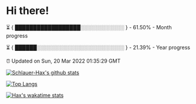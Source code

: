 # Hi there!

⏳ { ██████████████████░░░░░░░░░░░░ } - 61.50% - Month progress

⏳ { ██████░░░░░░░░░░░░░░░░░░░░░░░░ } - 21.39% - Year progress

⏰ Updated on Sun, 20 Mar 2022 01:35:29 GMT


[![Schlauer-Hax's github stats](https://github-readme-stats.vercel.app/api?username=Schlauer-Hax&show_icons=true&theme=dark&count_private=true)](https://github.com/Schlauer-Hax)


[![Top Langs](https://github-readme-stats.vercel.app/api/top-langs/?username=Schlauer-Hax&layout=compact&theme=dark)](https://github.com/Schlauer-Hax?tab=repositories)


[![Hax's wakatime stats](https://github-readme-stats.vercel.app/api/wakatime?username=Hax&theme=dark)](https://wakatime.com/@Hax)

